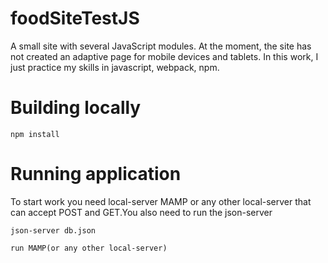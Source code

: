 # foodSiteTestJS

A small site with several JavaScript modules. At the moment, the site has not created an adaptive page for mobile devices and tablets. In this work, I just practice my skills in javascript, webpack, npm.


# Building locally

```
npm install
```


# Running application

To start work you need local-server MAMP or any other local-server that can accept POST and GET.You also need to run the json-server 

```
json-server db.json
``` 
``` 
run MAMP(or any other local-server)
``` 

